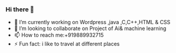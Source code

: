 ### Hi there 👋

- 🔭 I’m currently working on Wordpress ,java ,C,C++,HTML & CSS
- 👯 I’m looking to collaborate on Project of Ai& machine learning
- 📫 How to reach me:+919889932715
- ⚡ Fun fact: i like to travel at different places 
